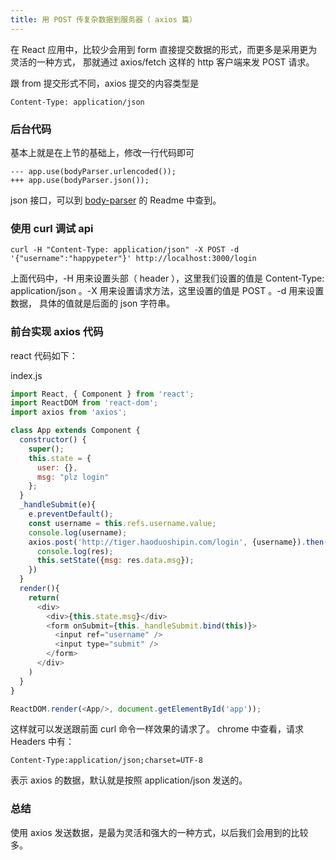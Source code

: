 ```yaml
---
title: 用 POST 传复杂数据到服务器（ axios 篇）
---
```



在 React 应用中，比较少会用到 form 直接提交数据的形式，而更多是采用更为灵活的一种方式， 那就通过 axios/fetch 这样的 http 客户端来发 POST 请求。

跟 from 提交形式不同，axios 提交的内容类型是

```
Content-Type: application/json
```

### 后台代码

基本上就是在上节的基础上，修改一行代码即可

```
--- app.use(bodyParser.urlencoded());
+++ app.use(bodyParser.json());
```

json 接口，可以到 [body-parser](https://github.com/expressjs/body-parser) 的 Readme 中查到。


### 使用 curl 调试 api

```
curl -H "Content-Type: application/json" -X POST -d '{"username":"happypeter"}' http://localhost:3000/login
```

上面代码中，-H 用来设置头部（ header ），这里我们设置的值是 Content-Type: application/json 。-X 用来设置请求方法，这里设置的值是 POST 。-d 用来设置数据， 具体的值就是后面的 json 字符串。


### 前台实现 axios 代码

react 代码如下：

index.js

```js
import React, { Component } from 'react';
import ReactDOM from 'react-dom';
import axios from 'axios';

class App extends Component {
  constructor() {
    super();
    this.state = {
      user: {},
      msg: "plz login"
    };
  }
  _handleSubmit(e){
    e.preventDefault();
    const username = this.refs.username.value;
    console.log(username);
    axios.post('http://tiger.haoduoshipin.com/login', {username}).then(res => {
      console.log(res);
      this.setState({msg: res.data.msg});
    })
  }
  render(){
    return(
      <div>
        <div>{this.state.msg}</div>
        <form onSubmit={this._handleSubmit.bind(this)}>
          <input ref="username" />
          <input type="submit" />
        </form>
      </div>
    )
  }
}

ReactDOM.render(<App/>, document.getElementById('app'));
```

这样就可以发送跟前面 curl 命令一样效果的请求了。 chrome 中查看，请求 Headers 中有：

```
Content-Type:application/json;charset=UTF-8
```

表示 axios 的数据，默认就是按照 application/json 发送的。

### 总结

使用 axios 发送数据，是最为灵活和强大的一种方式，以后我们会用到的比较多。
